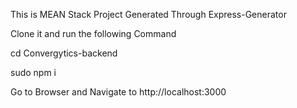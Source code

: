 This is MEAN Stack Project Generated Through Express-Generator
<p>Clone it and run the following Command
<p>cd Convergytics-backend 
<p>sudo npm i
<p>Go to Browser and Navigate to http://localhost:3000
